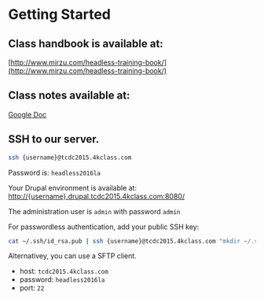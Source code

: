 # Getting Started
## Class handbook is available at:
[http://www.mirzu.com/headless-training-book/](http://www.mirzu.com/headless-training-book/)

## Class notes available at:
[Google Doc](http://4ktch.in/1HfbsQQ)

## SSH to our server.

```bash
ssh {username}@tcdc2015.4kclass.com
```

Password is: `headless2016la`

Your Drupal environment is available at: [http://{username}.drupal.tcdc2015.4kclass.com:8080/](http://{username}.drupal.4kclass.com/)

The administration user is `admin` with password `admin`

For passwordless authentication, add your public SSH key:

```bash
cat ~/.ssh/id_rsa.pub | ssh {username}@tcdc2015.4kclass.com "mkdir ~/.ssh; cat >> ~/.ssh/authorized_keys"
```

Alternativey, you can use a SFTP client.
- host: `tcdc2015.4kclass.com`
- password: `headless2016la`
- port: `22`
